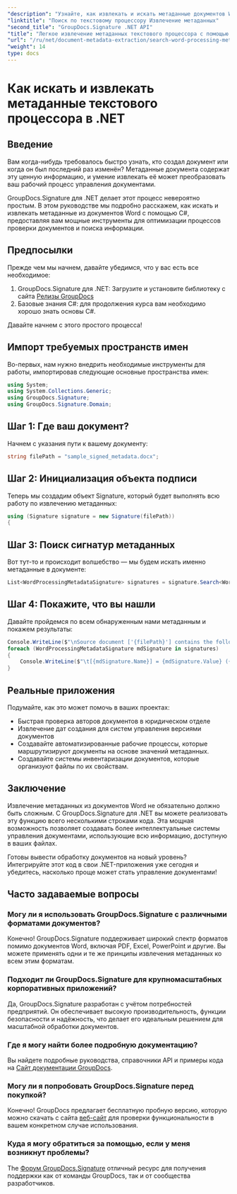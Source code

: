 ```yaml
---
"description": "Узнайте, как извлекать и искать метаданные документов Word на C# с помощью GroupDocs.Signature. Упростите управление документами с помощью этого пошагового руководства."
"linktitle": "Поиск по текстовому процессору Извлечение метаданных"
"second_title": "GroupDocs.Signature .NET API"
"title": "Легкое извлечение метаданных текстового процессора с помощью .NET"
"url": "/ru/net/document-metadata-extraction/search-word-processing-metadata-extraction/"
"weight": 14
type: docs
---
```

# Как искать и извлекать метаданные текстового процессора в .NET

## Введение

Вам когда-нибудь требовалось быстро узнать, кто создал документ или когда он был последний раз изменён? Метаданные документа содержат эту ценную информацию, и умение извлекать её может преобразовать ваш рабочий процесс управления документами.

GroupDocs.Signature для .NET делает этот процесс невероятно простым. В этом руководстве мы подробно расскажем, как искать и извлекать метаданные из документов Word с помощью C#, предоставляя вам мощные инструменты для оптимизации процессов проверки документов и поиска информации.

## Предпосылки

Прежде чем мы начнем, давайте убедимся, что у вас есть все необходимое:

1. GroupDocs.Signature для .NET: Загрузите и установите библиотеку с сайта [Релизы GroupDocs](https://releases.groupdocs.com/signature/net/)
2. Базовые знания C#: для продолжения курса вам необходимо хорошо знать основы C#.

Давайте начнем с этого простого процесса!

## Импорт требуемых пространств имен

Во-первых, нам нужно внедрить необходимые инструменты для работы, импортировав следующие основные пространства имен:

```csharp
using System;
using System.Collections.Generic;
using GroupDocs.Signature;
using GroupDocs.Signature.Domain;
```

## Шаг 1: Где ваш документ?

Начнем с указания пути к вашему документу:

```csharp
string filePath = "sample_signed_metadata.docx";
```

## Шаг 2: Инициализация объекта подписи

Теперь мы создадим объект Signature, который будет выполнять всю работу по извлечению метаданных:

```csharp
using (Signature signature = new Signature(filePath))
{
```

## Шаг 3: Поиск сигнатур метаданных

Вот тут-то и происходит волшебство — мы будем искать именно метаданные в документе:

```csharp
List<WordProcessingMetadataSignature> signatures = signature.Search<WordProcessingMetadataSignature>(SignatureType.Metadata);
```

## Шаг 4: Покажите, что вы нашли

Давайте пройдемся по всем обнаруженным нами метаданным и покажем результаты:

```csharp
Console.WriteLine($"\nSource document ['{filePath}'] contains the following signatures:");
foreach (WordProcessingMetadataSignature mdSignature in signatures)
{
    Console.WriteLine($"\t[{mdSignature.Name}] = {mdSignature.Value} ({mdSignature.Type})");
}
```

## Реальные приложения

Подумайте, как это может помочь в ваших проектах:
- Быстрая проверка авторов документов в юридическом отделе
- Извлечение дат создания для систем управления версиями документов
- Создавайте автоматизированные рабочие процессы, которые маршрутизируют документы на основе значений метаданных.
- Создавайте системы инвентаризации документов, которые организуют файлы по их свойствам.

## Заключение

Извлечение метаданных из документов Word не обязательно должно быть сложным. С GroupDocs.Signature для .NET вы можете реализовать эту функцию всего несколькими строками кода. Эта мощная возможность позволяет создавать более интеллектуальные системы управления документами, использующие всю информацию, доступную в ваших файлах.

Готовы вывести обработку документов на новый уровень? Интегрируйте этот код в свои .NET-приложения уже сегодня и убедитесь, насколько проще может стать управление документами!

## Часто задаваемые вопросы

### Могу ли я использовать GroupDocs.Signature с различными форматами документов?

Конечно! GroupDocs.Signature поддерживает широкий спектр форматов помимо документов Word, включая PDF, Excel, PowerPoint и другие. Вы можете применять одни и те же принципы извлечения метаданных ко всем этим форматам.

### Подходит ли GroupDocs.Signature для крупномасштабных корпоративных приложений?

Да, GroupDocs.Signature разработан с учётом потребностей предприятий. Он обеспечивает высокую производительность, функции безопасности и надёжность, что делает его идеальным решением для масштабной обработки документов.

### Где я могу найти более подробную документацию?

Вы найдете подробные руководства, справочники API и примеры кода на [Сайт документации GroupDocs](https://tutorials.groupdocs.com/signature/net/).

### Могу ли я попробовать GroupDocs.Signature перед покупкой?

Конечно! GroupDocs предлагает бесплатную пробную версию, которую можно скачать с сайта [веб-сайт](https://releases.groupdocs.com/) для проверки функциональности в вашем конкретном случае использования.

### Куда я могу обратиться за помощью, если у меня возникнут проблемы?

The [Форум GroupDocs.Signature](https://forum.groupdocs.com/c/signature/13) отличный ресурс для получения поддержки как от команды GroupDocs, так и от сообщества разработчиков.